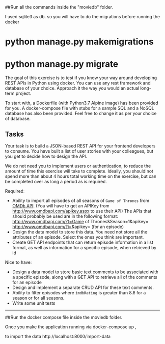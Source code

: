 ##Run all the commands inside the "moviedb" folder.

I used sqlite3 as db. so you will have to do the migrations before running the docker

# python manage.py makemigrations
# python manage.py migrate



The goal of this exercise is to test if you know your way around developing
REST APIs in Python using docker. You can use any rest framework and database
of your choice. Approach it the way you would an actual long-term project.

To start with, a Dockerfile (with Python3.7 Alpine image) has been provided for you.
A docker-compose file with stubs for a sample SQL and a NoSQL database has also been provided.
Feel free to change it as per your choice of database.


## Tasks

Your task is to build a JSON-based REST API for your frontend developers to
consume. You have built a list of user stories with your colleagues, but you get
to decide how to design the API.

We do not need you to implement users or authentication, to reduce the amount of
time this exercise will take to complete. Ideally, you should not spend more than
about 4 hours total working time on the exercise, but can be completed over as
long a period as is required.

Required:

* Ability to import all episodes of all seasons of `Game of Thrones` from [OMDb API](http://www.omdbapi.com/).
(You will have to get an APIKey from http://www.omdbapi.com/apikey.aspx to use their API)
The APIs that should probably be used are in the following format:
http://www.omdbapi.com/?t=Game of Thrones&Season=1&apikey=<api key>
http://www.omdbapi.com/?i=<episode title id>&apikey=<api key> (for an episode)
* Design the data model to store this data. You need not store all the attributes of an episode.
Select the ones you think are important.
* Create GET API endpoints that can return episode information in a list format, as well as information for a specific episode, when retrieved by id

Nice to have:

* Design a data model to store basic text comments to be associated with a specific episode, along with a GET API to retrieve all of the comments for an episode
* Design and implement a separate CRUD API for these text comments.
* Ability to filter episodes where `imdbRating` is greater than 8.8 for a season or for all seasons.
* Write some unit tests



****

##Run the docker compose file inside the moviedb folder.

Once you make the application running via docker-compose up ,

to import the data
http://localhost:8000/import-data

